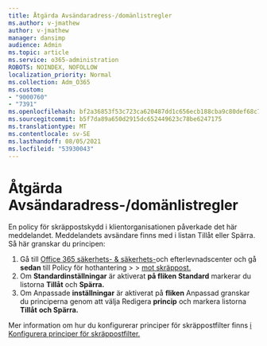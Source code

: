 ```yaml
---
title: Åtgärda Avsändaradress-/domänlistregler
ms.author: v-jmathew
author: v-jmathew
manager: dansimp
audience: Admin
ms.topic: article
ms.service: o365-administration
ROBOTS: NOINDEX, NOFOLLOW
localization_priority: Normal
ms.collection: Adm_O365
ms.custom:
- "9000760"
- "7391"
ms.openlocfilehash: bf2a36853f53c723ca620487dd1c656ecb188cba9c80def68c793e3d5fbf5f87
ms.sourcegitcommit: b5f7da89a650d2915dc652449623c78be6247175
ms.translationtype: MT
ms.contentlocale: sv-SE
ms.lasthandoff: 08/05/2021
ms.locfileid: "53930043"
---
```

# <a name="fix-sender-addressdomain-list-rules"></a>Åtgärda Avsändaradress-/domänlistregler

En policy för skräppostskydd i klientorganisationen påverkade det här meddelandet. Meddelandets avsändare finns med i listan Tillåt eller Spärra. Så här granskar du principen:

1. Gå till [Office 365 säkerhets- & säkerhets-](https://go.microsoft.com/fwlink/p/?linkid=2077143)och efterlevnadscenter och gå **sedan** till Policy för hothantering  >    >  [mot skräppost.](https://go.microsoft.com/fwlink/?linkid=2101518)
2. Om **Standardinställningar** är aktiverat **på fliken Standard** markerar du listorna **Tillåt** och **Spärra.**
3. Om Anpassade **inställningar** är aktiverat på **fliken** Anpassad granskar du principerna genom att välja Redigera **princip** och markera listorna **Tillåt** **och Spärra.**

Mer information om hur du konfigurerar principer för skräppostfilter finns [i Konfigurera principer för skräppostfilter.](https://go.microsoft.com/fwlink/?linkid=2101431)
